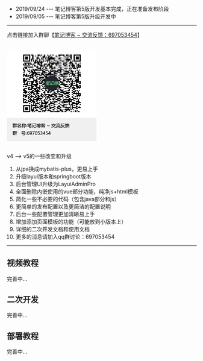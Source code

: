 + 2019/09/24 --- 笔记博客第5版开发基本完成，正在准备发布阶段
+ 2019/09/05 --- 笔记博客第5版升级开发中

---
点击链接加入群聊【[笔记博客 ~ 交流反馈：697053454](https://jq.qq.com/?_wv=1027&k=5ZEGGl8)】

![avatar](noteblogqqgroup.png)
---
v4 --> v5的一些改变和升级
1. 从jpa换成mybatis-plus，更易上手
2. 升级layui版本和springboot版本
3. 后台管理UI升级为LayuiAdminPro
4. 全面删除内嵌使用的vue部分功能，纯净js+html模板
5. 简化一些不必要的代码（包含java部分和js）
6. 更简单的发布配置以及更简洁的配置说明
7. 后台一些配置管理更加清晰易上手
8. 增加添加页面模板的功能（可能放到小版本上）
9. 详细的二次开发文档和使用文档
10. 更多的消息请加入qq群讨论：697053454

---
## 视频教程
完善中...

## 二次开发
完善中...

## 部署教程
完善中...